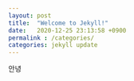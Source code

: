 ```yaml
---
layout: post
title:  "Welcome to Jekyll!"
date:   2020-12-25 23:13:58 +0900
permalink : /categories/
categories: jekyll update
---
```


안녕